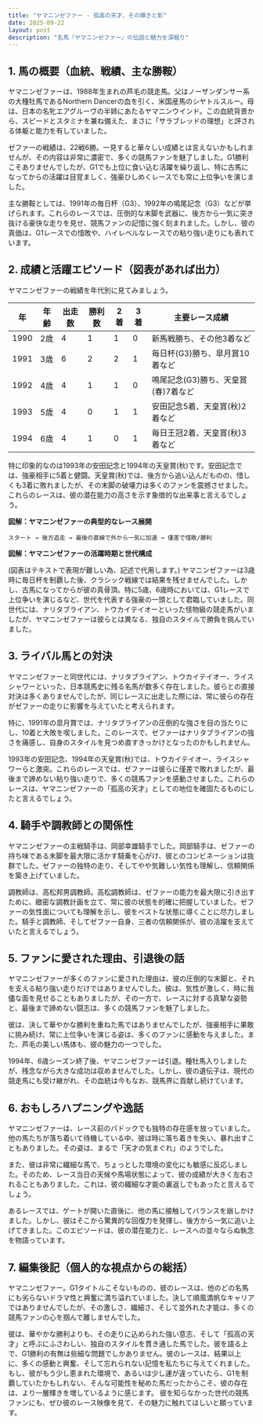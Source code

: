 ```yaml
---
title: "ヤマニンゼファー - 孤高の天才、その輝きと影"
date: 2025-09-22
layout: post
description: "名馬『ヤマニンゼファー』の伝説と魅力を深堀り"
---
```


## 1. 馬の概要（血統、戦績、主な勝鞍）

ヤマニンゼファーは、1988年生まれの芦毛の競走馬。父はノーザンダンサー系の大種牡馬であるNorthern Dancerの血を引く、米国産馬のシヤトルスルー。母は、日本の名牝エアグルーヴの半姉にあたるヤマニンウインド。この血統背景から、スピードとスタミナを兼ね備えた、まさに「サラブレッドの理想」と評される体躯と能力を有していました。

ゼファーの戦績は、22戦6勝。一見すると華々しい成績とは言えないかもしれませんが、その内容は非常に濃密で、多くの競馬ファンを魅了しました。G1勝利こそありませんでしたが、G1でも上位に食い込む活躍を繰り返し、特に古馬になってからの活躍は目覚ましく、強豪ひしめくレースでも常に上位争いを演じました。

主な勝鞍としては、1991年の毎日杯（G3）、1992年の鳴尾記念（G3）などが挙げられます。これらのレースでは、圧倒的な末脚を武器に、後方から一気に突き抜ける豪快な走りを見せ、競馬ファンの記憶に強く刻まれました。しかし、彼の真価は、G1レースでの惜敗や、ハイレベルなレースでの粘り強い走りにも表れています。


## 2. 成績と活躍エピソード（図表があれば出力）

ヤマニンゼファーの戦績を年代別に見てみましょう。

| 年 | 年齢 | 出走数 | 勝利数 | 2着 | 3着 | 主要レース成績 |
|---|---|---|---|---|---|---|
| 1990 | 2歳 | 4 | 1 | 1 | 0 | 新馬戦勝ち、その他3着など |
| 1991 | 3歳 | 6 | 2 | 2 | 1 | 毎日杯(G3)勝ち、皐月賞10着など |
| 1992 | 4歳 | 4 | 1 | 1 | 0 | 鳴尾記念(G3)勝ち、天皇賞(春)7着など |
| 1993 | 5歳 | 4 | 0 | 1 | 1 | 安田記念5着、天皇賞(秋)2着など |
| 1994 | 6歳 | 4 | 1 | 0 | 1 | 毎日王冠2着、天皇賞(秋)3着など |


特に印象的なのは1993年の安田記念と1994年の天皇賞(秋)です。安田記念では、強豪相手に5着と健闘。天皇賞(秋)では、後方から追い込んだものの、惜しくも3着に敗れましたが、その末脚の破壊力は多くのファンを震撼させました。これらのレースは、彼の潜在能力の高さを示す象徴的な出来事と言えるでしょう。


**図解：ヤマニンゼファーの典型的なレース展開**

```
スタート → 後方追走 → 最後の直線で外から一気に加速 → 僅差で惜敗/勝利
```

**図解：ヤマニンゼファーの活躍時期と世代構成**

(図表はテキストで表現が難しい為、記述で代用します。)  ヤマニンゼファーは3歳時に毎日杯を制覇した後、クラシック戦線では結果を残せませんでした。しかし、古馬になってからが彼の真骨頂。特に5歳、6歳時においては、G1レースで上位争いを演じるなど、世代を代表する強豪の一頭として君臨していました。同世代には、ナリタブライアン、トウカイテイオーといった怪物級の競走馬がいましたが、ヤマニンゼファーは彼らとは異なる、独自のスタイルで勝負を挑んでいました。


## 3. ライバル馬との対決

ヤマニンゼファーと同世代には、ナリタブライアン、トウカイテイオー、ライスシャワーといった、日本競馬史に残る名馬が数多く存在しました。彼らとの直接対決は多くありませんでしたが、同じレースに出走した際には、常に彼らの存在がゼファーの走りに影響を与えていたと考えられます。

特に、1991年の皐月賞では、ナリタブライアンの圧倒的な強さを目の当たりにし、10着と大敗を喫しました。このレースで、ゼファーはナリタブライアンの強さを痛感し、自身のスタイルを見つめ直すきっかけとなったのかもしれません。

1993年の安田記念、1994年の天皇賞(秋)では、トウカイテイオー、ライスシャワーらと激突。これらのレースでは、ゼファーは彼らに僅差で敗れましたが、最後まで諦めない粘り強い走りで、多くの競馬ファンを感動させました。これらのレースは、ヤマニンゼファーの「孤高の天才」としての地位を確固たるものにしたと言えるでしょう。


## 4. 騎手や調教師との関係性

ヤマニンゼファーの主戦騎手は、岡部幸雄騎手でした。岡部騎手は、ゼファーの持ち味である末脚を最大限に活かす騎乗を心がけ、彼とのコンビネーションは抜群でした。ゼファーの独特の走り、そしてやや気難しい気性も理解し、信頼関係を築き上げていました。

調教師は、高松邦男調教師。高松調教師は、ゼファーの能力を最大限に引き出すために、緻密な調教計画を立て、常に彼の状態を的確に把握していました。ゼファーの気性面についても理解を示し、彼をベストな状態に導くことに尽力しました。騎手と調教師、そしてゼファー自身、三者の信頼関係が、彼の活躍を支えていたと言えるでしょう。


## 5. ファンに愛された理由、引退後の話

ヤマニンゼファーが多くのファンに愛された理由は、彼の圧倒的な末脚と、それを支える粘り強い走りだけではありませんでした。彼は、気性が激しく、時に我儘な面を見せることもありましたが、その一方で、レースに対する真摯な姿勢と、最後まで諦めない闘志は、多くの競馬ファンを魅了しました。

彼は、決して華やかな勝利を重ねた馬ではありませんでしたが、強豪相手に果敢に挑み続け、常に上位争いを演じる姿は、多くのファンに感動を与えました。また、芦毛の美しい馬体も、彼の魅力の一つでした。

1994年、6歳シーズン終了後、ヤマニンゼファーは引退。種牡馬入りしましたが、残念ながら大きな成功は収めませんでした。しかし、彼の遺伝子は、現代の競走馬にも受け継がれ、その血統は今もなお、競馬界に貢献し続けています。


## 6. おもしろハプニングや逸話

ヤマニンゼファーは、レース前のパドックでも独特の存在感を放っていました。他の馬たちが落ち着いて待機している中、彼は時に落ち着きを失い、暴れ出すこともありました。その姿は、まるで「天才の気まぐれ」のようでした。

また、彼は非常に繊細な馬で、ちょっとした環境の変化にも敏感に反応しました。そのため、レース当日の天候や馬場状態によって、彼の成績が大きく左右されることもありました。これは、彼の繊細な才能の裏返しでもあったと言えるでしょう。

あるレースでは、ゲートが開いた直後に、他の馬に接触してバランスを崩しかけました。しかし、彼はそこから驚異的な回復力を発揮し、後方から一気に追い上げてきました。このエピソードは、彼の潜在能力と、レースへの並々ならぬ執念を物語っています。


## 7. 編集後記（個人的な視点からの総括）

ヤマニンゼファー。G1タイトルこそないものの、彼のレースは、他のどの名馬にも劣らないドラマ性と興奮に満ち溢れていました。決して順風満帆なキャリアではありませんでしたが、その激しさ、繊細さ、そして並外れた才能は、多くの競馬ファンの心を掴んで離しませんでした。

彼は、華やかな勝利よりも、その走りに込められた強い意志、そして「孤高の天才」と呼ぶにふさわしい、独自のスタイルを貫き通した馬でした。彼を語る上で、G1勝利の有無は些細な問題でしかありません。彼のレースは、結果以上に、多くの感動と興奮、そして忘れられない記憶を私たちに与えてくれました。  もし、彼がもう少し恵まれた環境で、あるいは少し運が違っていたら、G1を制覇していたかもしれない、そんな可能性を秘めた馬だったからこそ、彼の存在は、より一層輝きを増しているように感じます。  彼を知らなかった世代の競馬ファンにも、ぜひ彼のレース映像を見て、その魅力に触れてほしいと願っています。
